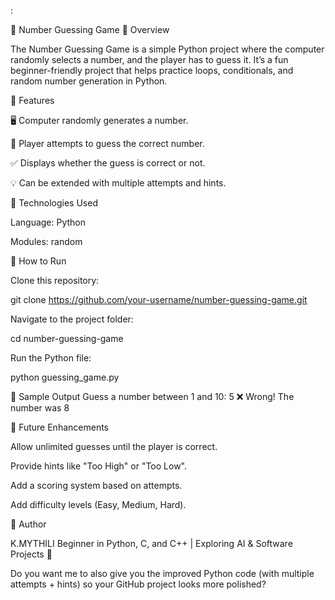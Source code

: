 :

🎲 Number Guessing Game
🔹 Overview

The Number Guessing Game is a simple Python project where the computer randomly selects a number, and the player has to guess it. It’s a fun beginner-friendly project that helps practice loops, conditionals, and random number generation in Python.

🔹 Features

🖥️ Computer randomly generates a number.

🎯 Player attempts to guess the correct number.

✅ Displays whether the guess is correct or not.

💡 Can be extended with multiple attempts and hints.

🔹 Technologies Used

Language: Python

Modules: random

🔹 How to Run

Clone this repository:

git clone https://github.com/your-username/number-guessing-game.git


Navigate to the project folder:

cd number-guessing-game


Run the Python file:

python guessing_game.py

🔹 Sample Output
Guess a number between 1 and 10: 5
❌ Wrong! The number was 8

🔹 Future Enhancements

Allow unlimited guesses until the player is correct.

Provide hints like "Too High" or "Too Low".

Add a scoring system based on attempts.

Add difficulty levels (Easy, Medium, Hard).

👤 Author

K.MYTHILI
Beginner in Python, C, and C++ | Exploring AI & Software Projects 🚀

Do you want me to also give you the improved Python code (with multiple attempts + hints) so your GitHub project looks more polished?
